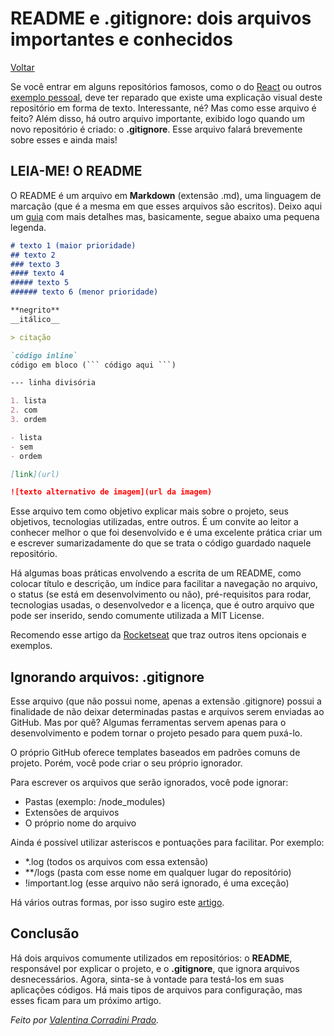 # README e .gitignore: dois arquivos importantes e conhecidos


[Voltar](./README.md)

Se você entrar em alguns repositórios famosos, como o do [React](https://github.com/facebook/react) ou outros [exemplo pessoal](https://github.com/valencprado/nlw-setup), deve ter reparado que existe uma explicação visual deste repositório em forma de texto. Interessante, né? Mas como esse arquivo é feito? Além disso, há outro arquivo importante, exibido logo quando um novo repositório é criado: o **.gitignore**. Esse arquivo falará brevemente sobre esses e ainda mais!


## LEIA-ME! O README

O README é um arquivo em **Markdown** (extensão .md), uma linguagem de marcação (que é a mesma em que esses arquivos são escritos). Deixo aqui um [guia](https://www.markdownguide.org/) com mais detalhes mas, basicamente, segue abaixo uma pequena legenda.

```markdown
# texto 1 (maior prioridade)
## texto 2
### texto 3 
#### texto 4 
##### texto 5 
###### texto 6 (menor prioridade)

**negrito**
__itálico__

> citação

`código inline`
código em bloco (``` código aqui ```)

--- linha divisória

1. lista
2. com
3. ordem

- lista
- sem
- ordem

[link](url)

![texto alternativo de imagem](url da imagem)
```

Esse arquivo tem como objetivo explicar mais sobre o projeto, seus objetivos, tecnologias utilizadas, entre outros. É um convite ao leitor a conhecer melhor o que foi desenvolvido e é uma excelente prática criar um e escrever sumarizadamente do que se trata o código guardado naquele repositório.

Há algumas boas práticas envolvendo a escrita de um README, como colocar título e descrição, um índice para facilitar a navegação no arquivo, o status (se está em desenvolvimento ou não), pré-requisitos para rodar, tecnologias usadas, o desenvolvedor e a licença, que é outro arquivo que pode ser inserido, sendo comumente utilizada a MIT License.

Recomendo esse artigo da [Rocketseat](https://blog.rocketseat.com.br/como-fazer-um-bom-readme/) que traz outros itens opcionais e exemplos.

## Ignorando arquivos: .gitignore

Esse arquivo (que não possui nome, apenas a extensão .gitignore) possui a finalidade de não deixar determinadas pastas e arquivos serem enviadas ao GitHub. Mas por quê? Algumas ferramentas servem apenas para o desenvolvimento e podem tornar o projeto pesado para quem puxá-lo. 

O próprio GitHub oferece templates baseados em padrões comuns de projeto. Porém, você pode criar o seu próprio ignorador.

Para escrever os arquivos que serão ignorados, você pode ignorar:

- Pastas (exemplo: /node_modules)
- Extensões de arquivos
- O próprio nome do arquivo

Ainda é possível utilizar asteriscos e pontuações para facilitar. Por exemplo: 

- *.log (todos os arquivos com essa extensão)
- **/logs (pasta com esse nome em qualquer lugar do repositório)
- !important.log (esse arquivo não será ignorado, é uma exceção)

Há vários outras formas, por isso sugiro este [artigo](https://www.atlassian.com/br/git/tutorials/saving-changes/gitignore). 


## Conclusão

Há dois arquivos comumente utilizados em repositórios: o **README**, responsável por explicar o projeto, e o **.gitignore**, que ignora arquivos desnecessários. Agora, sinta-se à vontade para testá-los em suas aplicações códigos. Há mais tipos de arquivos para configuração, mas esses ficam para um próximo artigo. 

*Feito por [Valentina Corradini Prado](https://github.com/valencprado).*



